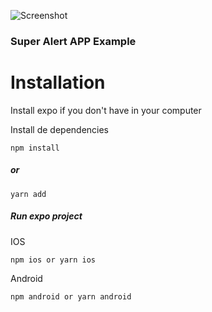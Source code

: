 ![Screenshot](https://i.imgur.com/LGauwG0.png)

### Super Alert APP Example

# Installation
Install expo if you don't have in your computer

Install de dependencies
```
npm install
```
##### or
```
yarn add
```
##### Run expo project
IOS
```
npm ios or yarn ios
```
Android
```
npm android or yarn android
```